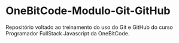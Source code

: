 # OneBitCode-Modulo-Git-GitHub
Repositório voltado ao treinamento do uso do Git e GitHub do curso Programador FullStack Javascript da OneBitCode.
